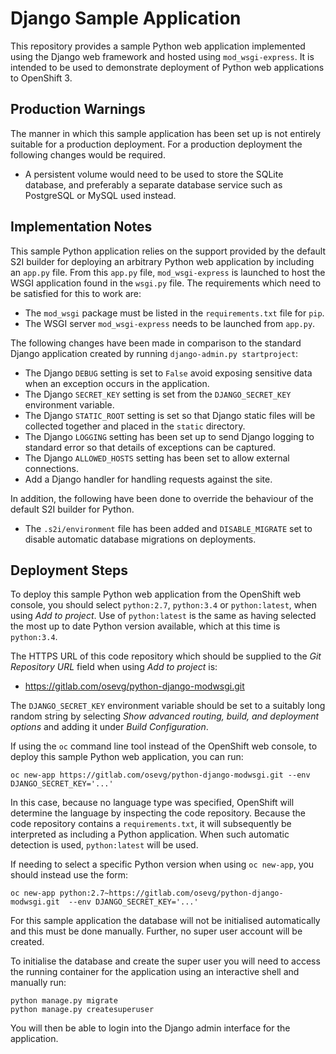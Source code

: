 # Django Sample Application

This repository provides a sample Python web application implemented using the Django web framework and hosted using ``mod_wsgi-express``. It is intended to be used to demonstrate deployment of Python web applications to OpenShift 3.

## Production Warnings

The manner in which this sample application has been set up is not entirely suitable for a production deployment. For a production deployment the following changes would be required.

* A persistent volume would need to be used to store the SQLite database, and preferably a separate database service such as PostgreSQL or MySQL used instead.

## Implementation Notes

This sample Python application relies on the support provided by the default S2I builder for deploying an arbitrary Python web application by including an ``app.py`` file. From this ``app.py`` file, ``mod_wsgi-express`` is launched to host the WSGI application found in the ``wsgi.py`` file. The requirements which need to be satisfied for this to work are:

* The ``mod_wsgi`` package must be listed in the ``requirements.txt`` file for ``pip``.
* The WSGI server ``mod_wsgi-express`` needs to be launched from ``app.py``.

The following changes have been made in comparison to the standard Django application created by running ``django-admin.py startproject``:

* The Django ``DEBUG`` setting is set to ``False`` avoid exposing sensitive data when an exception occurs in the application.
* The Django ``SECRET_KEY`` setting is set from the ``DJANGO_SECRET_KEY`` environment variable.
* The Django ``STATIC_ROOT`` setting is set so that Django static files will be collected together and placed in the ``static`` directory.
* The Django ``LOGGING`` setting has been set up to send Django logging to standard error so that details of exceptions can be captured.
* The Django ``ALLOWED_HOSTS`` setting has been set to allow external connections.
* Add a Django handler for handling requests against the site.

In addition, the following have been done to override the behaviour of the default S2I builder for Python.

* The ``.s2i/environment`` file has been added and ``DISABLE_MIGRATE`` set to disable automatic database migrations on deployments.

## Deployment Steps

To deploy this sample Python web application from the OpenShift web console, you should select ``python:2.7``, ``python:3.4`` or ``python:latest``, when using _Add to project_. Use of ``python:latest`` is the same as having selected the most up to date Python version available, which at this time is ``python:3.4``.

The HTTPS URL of this code repository which should be supplied to the _Git Repository URL_ field when using _Add to project_ is:

* https://gitlab.com/osevg/python-django-modwsgi.git

The ``DJANGO_SECRET_KEY`` environment variable should be set to a suitably long random string by selecting *Show advanced routing, build, and deployment options* and adding it under *Build Configuration*.
 
If using the ``oc`` command line tool instead of the OpenShift web console, to deploy this sample Python web application, you can run:

```
oc new-app https://gitlab.com/osevg/python-django-modwsgi.git --env DJANGO_SECRET_KEY='...'
```

In this case, because no language type was specified, OpenShift will determine the language by inspecting the code repository. Because the code repository contains a ``requirements.txt``, it will subsequently be interpreted as including a Python application. When such automatic detection is used, ``python:latest`` will be used.

If needing to select a specific Python version when using ``oc new-app``, you should instead use the form:

```
oc new-app python:2.7~https://gitlab.com/osevg/python-django-modwsgi.git  --env DJANGO_SECRET_KEY='...'
```

For this sample application the database will not be initialised automatically and this must be done manually. Further, no super user account will be created.

To initialise the database and create the super user you will need to access the running container for the application using an interactive shell and manually run:

```
python manage.py migrate
python manage.py createsuperuser
```

You will then be able to login into the Django admin interface for the application.

